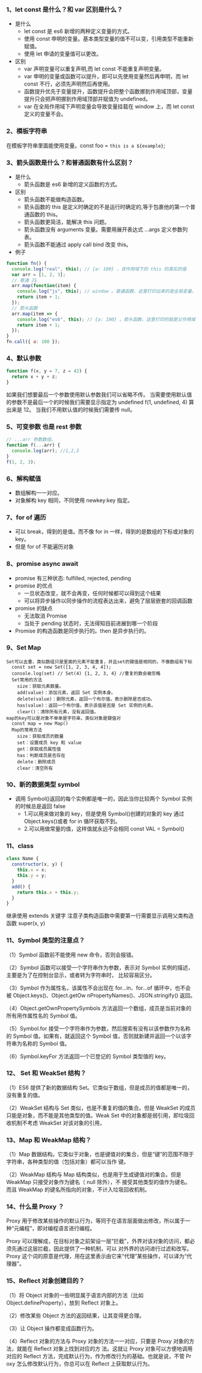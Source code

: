 ### 1、let const 是什么？和 var 区别是什么？

- 是什么
  - let const 是 es6 新增的两种定义变量的方式。
  - 使用 const 申明的变量。基本类型变量的值不可以变，引用类型不能重新赋值。
  - 使用 let 申请的变量值可以更改。
- 区别
  - var 声明变量可以重复声明,而 let const 不能重复声明变量。
  - var 申明的变量或函数可以提升，即可以先使用变量然后再申明，而 let const 不行，必须先声明然后再使用。
  - 函数提升优先于变量提升，函数提升会把整个函数挪到作用域顶部，变量提升只会把声明挪到作用域顶部并赋值为 undefined。
  - var 在全局作用域下声明变量会导致变量挂载在 window 上，而 let const 定义的变量不会。

### 2、模板字符串

在模板字符串里面能使用变量。const foo = `this is a ${example}`;

### 3、箭头函数是什么？和普通函数有什么区别？

- 是什么
  - 箭头函数是 es6 新增的定义函数的方式。
- 区别
  - 箭头函数不能做构造函数。
  - 箭头函数的 this 是定义时确定的不是运行时确定的,等于包裹他的第一个普通函数的 this。
  - 箭头函数更简洁，能解决 this 问题。
  - 箭头函数没有 arguments 变量。需要用展开表达式 ...args 定义参数列表。
  - 箭头函数不能通过 apply call bind 改变 this。
- 例子

```js
function fn() {
  console.log("real", this); // {a: 100} ，该作用域下的 this 的真实的值
  var arr = [1, 2, 3];
  // 普通 JS
  arr.map(function(item) {
    console.log("js", this); // window 。普通函数，这里打印出来的是全局变量，令人费解
    return item + 1;
  });
  // 箭头函数
  arr.map(item => {
    console.log("es6", this); // {a: 100} 。箭头函数，这里打印的就是父作用域的 this
    return item + 1;
  });
}
fn.call({ a: 100 });
```

### 4、默认参数

```js
function f(x, y = 7, z = 42) {
  return x + y + z;
}
```

如果我们想要最后一个参数使用默认参数我们可以省略不传。
当需要使用默认值的参数不是最后一个的时候我们需要显示指定为 undefined f(1, undefined, 4) 算出来是 12。
当我们不用默认值的时候我们需要传 null。

### 5、可变参数 也是 rest 参数

```js
// ...arr 参数数组。
function f(...arr) {
  console.log(arr); //1,2,3
}
f(1, 2, 3);
```

### 6、解构赋值

- 数组解构一一对应。
- 对象解构 key 相同，不同使用 newkey:key 指定。

### 7、for of 遍历

- 可以 break，得到的是值。而不像 for in 一样，得到的是数组的下标或对象的 key。
- 但是 for of 不能遍历对象

### 8、promise async await

- promise 有三种状态: fulfilled, rejected, pending
- promise 的优点
  - 一旦状态改变，就不会再变，任何时候都可以得到这个结果
  - 可以将异步操作以同步操作的流程表达出来，避免了层层嵌套的回调函数
- promise 的缺点
  - 无法取消 Promise
  - 当处于 pending 状态时，无法得知目前进展到哪一个阶段
- Promise 的构造函数是同步执行的。then 是异步执行的。

### 9、Set Map

    Set可以去重，类似数组只是里面的元素不能重复，并且set的键值是相同的，不像数组有下标
      const set = new Set([1, 2, 3, 4, 4]);
      console.log(set) // Set(4) {1, 2, 3, 4} //重复的数会被忽略
      Set常用的方法
        size：获取元素数量。
        add(value)：添加元素，返回 Set 实例本身。
        delete(value)：删除元素，返回一个布尔值，表示删除是否成功。
        has(value)：返回一个布尔值，表示该值是否是 Set 实例的元素。
        clear()：清除所有元素，没有返回值。
    map的key可以是对象不单单是字符串，类似对象是键值对
      const map = new Map()
      Map的常用方法
        size：获取成员的数量
        set：设置成员 key 和 value
        get：获取成员属性值
        has：判断成员是否存在
        delete：删除成员
        clear：清空所有

### 10、新的数据类型 symbol

- 调用 Symbol()返回的每个实例都是唯一的，因此当你比较两个 Symbol 实例的时候总是返回 false
  - 1.可以用来做对象的 key，但是使用 Symbol()创建的对象的 key 通过 Object.keys()或者 for in 循环获取不到。
  - 2.可以用做常量的值，这样值就永远不会相同 const VAL = Symbol()

### 11、class

```js
class Name {
  constructor(x, y) {
    this.x = x;
    this.y = y;
  }
  add() {
    return this.x + this.y;
  }
}
```

继承使用 extends 关键字 注意子类构造函数中需要第一行需要显示调用父类构造函数 super(x, y)

### 11、Symbol 类型的注意点？

（1）Symbol 函数前不能使用 new 命令，否则会报错。

（2）Symbol 函数可以接受一个字符串作为参数，表示对 Symbol 实例的描述，主要是为了在控制台显示，或者转为字符串时，
比较容易区分。

（3）Symbol 作为属性名，该属性不会出现在 for...in、for...of 循环中，也不会被 Object.keys()、Object.getOw
nPropertyNames()、JSON.stringify() 返回。

（4）Object.getOwnPropertySymbols 方法返回一个数组，成员是当前对象的所有用作属性名的 Symbol 值。

（5）Symbol.for 接受一个字符串作为参数，然后搜索有没有以该参数作为名称的 Symbol 值。如果有，就返回这个 Symbol
值，否则就新建并返回一个以该字符串为名称的 Symbol 值。

（6）Symbol.keyFor 方法返回一个已登记的 Symbol 类型值的 key。

### 12、 Set 和 WeakSet 结构？

（1）ES6 提供了新的数据结构 Set。它类似于数组，但是成员的值都是唯一的，没有重复的值。

（2）WeakSet 结构与 Set 类似，也是不重复的值的集合。但是 WeakSet 的成员只能是对象，而不能是其他类型的值。Weak
Set 中的对象都是弱引用，即垃圾回收机制不考虑 WeakSet 对该对象的引用，

### 13、Map 和 WeakMap 结构？

（1）Map 数据结构。它类似于对象，也是键值对的集合，但是“键”的范围不限于字符串，各种类型的值（包括对象）都可以当作
键。

（2）WeakMap 结构与 Map 结构类似，也是用于生成键值对的集合。但是 WeakMap 只接受对象作为键名（ null 除外），不
接受其他类型的值作为键名。而且 WeakMap 的键名所指向的对象，不计入垃圾回收机制。

### 14、什么是 Proxy ？

Proxy 用于修改某些操作的默认行为，等同于在语言层面做出修改，所以属于一种“元编程”，即对编程语言进行编程。

Proxy 可以理解成，在目标对象之前架设一层“拦截”，外界对该对象的访问，都必须先通过这层拦截，因此提供了一种机制，可以
对外界的访问进行过滤和改写。Proxy 这个词的原意是代理，用在这里表示由它来“代理”某些操作，可以译为“代理器”。

### 15、Reflect 对象创建目的？

（1）将 Object 对象的一些明显属于语言内部的方法（比如 Object.defineProperty），放到 Reflect 对象上。

（2）修改某些 Object 方法的返回结果，让其变得更合理。

（3）让 Object 操作都变成函数行为。

（4）Reflect 对象的方法与 Proxy 对象的方法一一对应，只要是 Proxy 对象的方法，就能在 Reflect 对象上找到对应的方
法。这就让 Proxy 对象可以方便地调用对应的 Reflect 方法，完成默认行为，作为修改行为的基础。也就是说，不管 Pr
oxy 怎么修改默认行为，你总可以在 Reflect 上获取默认行为。
